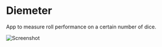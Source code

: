 # Diemeter

App to measure roll performance on a certain number of dice.

![Screenshot](https://elixi.re/i/gren.png)

